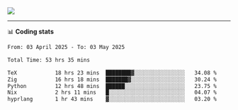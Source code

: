<picture>
  <source
  srcset="https://github-readme-stats.vercel.app/api?username=sant0s12&show_icons=true&theme=dark"
  media="(prefers-color-scheme: dark)"
  />
  <source
  srcset="https://github-readme-stats.vercel.app/api?username=sant0s12&show_icons=true"
  media="(prefers-color-scheme: light)"
  />
  <img src="https://github-readme-stats.vercel.app/api?username=sant0s12&show_icons=true" />
</picture>

---

📊 **Coding stats**

<!--START_SECTION:waka-->

```txt
From: 03 April 2025 - To: 03 May 2025

Total Time: 53 hrs 35 mins

TeX            18 hrs 23 mins  ████████▓░░░░░░░░░░░░░░░░   34.08 %
Zig            16 hrs 18 mins  ███████▓░░░░░░░░░░░░░░░░░   30.24 %
Python         12 hrs 48 mins  ██████░░░░░░░░░░░░░░░░░░░   23.75 %
Nix            2 hrs 11 mins   █░░░░░░░░░░░░░░░░░░░░░░░░   04.07 %
hyprlang       1 hr 43 mins    ▓░░░░░░░░░░░░░░░░░░░░░░░░   03.20 %
```

<!--END_SECTION:waka-->

